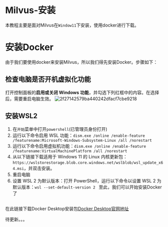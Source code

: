 # Milvus-安装
本教程主要是面对Milvus在`Window11`下安装，使用docker进行下载。

# 安装Docker
由于我们要使用docker来安装Milvus，所以我们得先安装Docker。步骤如下：

## 检查电脑是否开机虚拟化功能
打开控制面板的**启用或关闭 Windows 功能**，并勾选下列红框中的内容。在选择后，需要重启电脑生效。
![2f27142579ba440242dfacf7cbe9218](https://github.com/LuJH12/Milvus-/assets/78155731/cc407c5d-e446-46af-bae0-410489fe933d)

## 安装WSL2
1. 在`开始`菜单中打开`powershell`(已管理员身份打开)
2. 运行以下命令启用 WSL 功能：`dism.exe /online /enable-feature /featurename:Microsoft-Windows-Subsystem-Linux /all /norestart`
3. 运行以下命令启用虚拟机功能：`dism.exe /online /enable-feature /featurename:VirtualMachinePlatform /all /norestart`
4. 从以下链接下载适用于 Windows 11 的 Linux 内核更新包：`https://wslstorestorage.blob.core.windows.net/wslblob/wsl_update_x64.msi`，并双击安装。
5. 重启电脑
6. 设置 WSL 2 为默认版本：打开 PowerShell，运行以下命令以设置 WSL 2 为默认版本：`wsl --set-default-version 2 `
至此，我们可以开始安装Docker了

##
在此链接下载Docker Desktop安装包[Docker Desktop官网地址](https://www.docker.com/products/docker-desktop/)

待更新。。。

